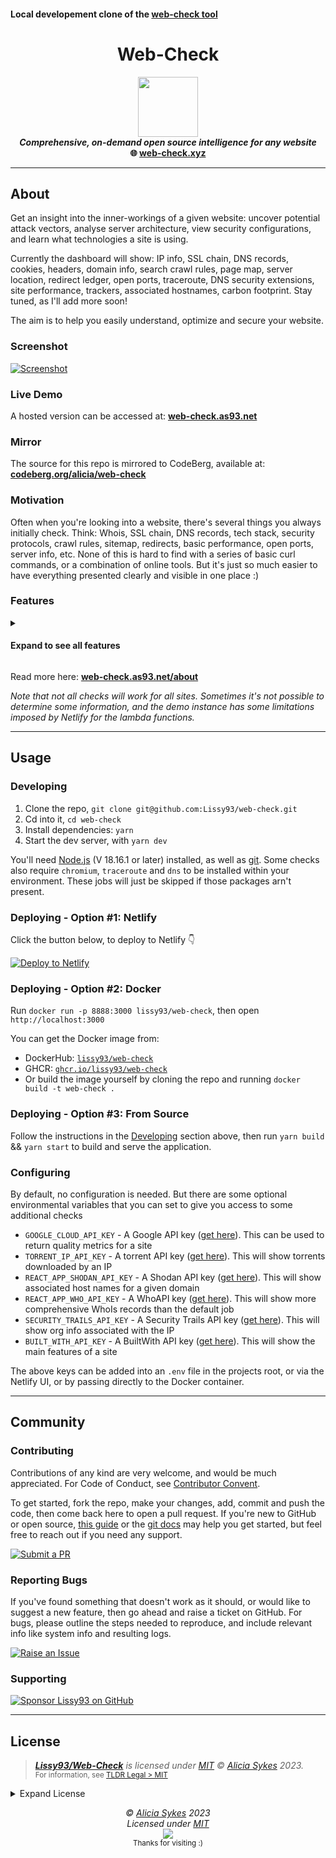 #### Local developement clone of the [web-check tool](https://web-check.as93.net)


<h1 align="center">Web-Check</h1>


<p align="center">
<img src="https://i.ibb.co/q1gZN2p/web-check-logo.png" width="96" /><br />
<b><i>Comprehensive, on-demand open source intelligence for any website</i></b>
<br />
<b>🌐 <a href="https://web-check.xyz/">web-check.xyz</a></b><br />

</p>

---

## About
Get an insight into the inner-workings of a given website: uncover potential attack vectors, analyse server architecture, view security configurations, and learn what technologies a site is using.

Currently the dashboard will show: IP info, SSL chain, DNS records, cookies, headers, domain info, search crawl rules, page map, server location, redirect ledger, open ports, traceroute, DNS security extensions, site performance, trackers, associated hostnames, carbon footprint. Stay tuned, as I'll add more soon!

The aim is to help you easily understand, optimize and secure your website.

### Screenshot
[![Screenshot](https://raw.githubusercontent.com/Lissy93/web-check/master/.github/screenshots/web-check-screenshot7.png)](https://web-check.as93.net/)

### Live Demo
A hosted version can be accessed at: **[web-check.as93.net](https://web-check.as93.net)**

### Mirror
The source for this repo is mirrored to CodeBerg, available at: **[codeberg.org/alicia/web-check](https://codeberg.org/alicia/web-check)**

### Motivation
Often when you're looking into a website, there's several things you always initially check.
Think: Whois, SSL chain, DNS records, tech stack, security protocols, crawl rules, sitemap, redirects, basic performance, open ports, server info, etc.
None of this is hard to find with a series of basic curl commands, or a combination of online tools. But it's just so much easier to have everything presented clearly and visible in one place :)

### Features

<details>
<summary><h4>Expand to see all features</h4></summary>

<sup>**Note** _this list needs updating, many more jobs have been added since..._</sup>

<details>
<summary><b>IP Address</b></summary>

<img width="300" src="undefined?" align="right" />

###### Description
The IP Address task involves mapping the user provided URL to its corresponding IP address through a process known as Domain Name System (DNS) resolution. An IP address is a unique identifier given to every device on the Internet, and when paired with a domain name, it allows for accurate routing of online requests and responses.

###### Use Cases
Identifying the IP address of a domain can be incredibly valuable for OSINT purposes. This information can aid in creating a detailed map of a target's network infrastructure, pinpointing the physical location of a server, identifying the hosting service, and even discovering other domains that are hosted on the same IP address. In cybersecurity, it's also useful for tracking the sources of attacks or malicious activities.

###### Useful Links
- [https://en.wikipedia.org/wiki/IP_address](https://en.wikipedia.org/wiki/IP_address)
- [https://tools.ietf.org/html/rfc791](https://tools.ietf.org/html/rfc791)
- [https://www.cloudflare.com/learning/dns/what-is-dns/](https://www.cloudflare.com/learning/dns/what-is-dns/)
- [https://www.whois.com/whois-lookup](https://www.whois.com/whois-lookup)

</details>
<details>
<summary><b>SSL</b></summary>

<img width="300" src="https://i.ibb.co/kB7LsV1/wc-ssl.png?" align="right" />

###### Description
The SSL task involves checking if the site has a valid Secure Sockets Layer (SSL) certificate. SSL is a protocol for establishing authenticated and encrypted links between networked computers. It's commonly used for securing communications over the internet, such as web browsing sessions, email transmissions, and more. In this task, we reach out to the server and initiate a SSL handshake. If successful, we gather details about the SSL certificate presented by the server.

###### Use Cases
SSL certificates not only provide the assurance that data transmission to and from the website is secure, but they also provide valuable OSINT data. Information from an SSL certificate can include the issuing authority, the domain name, its validity period, and sometimes even organization details. This can be useful for verifying the authenticity of a website, understanding its security setup, or even for discovering associated subdomains or other services.

###### Useful Links
- [https://en.wikipedia.org/wiki/Transport_Layer_Security](https://en.wikipedia.org/wiki/Transport_Layer_Security)
- [https://tools.ietf.org/html/rfc8446](https://tools.ietf.org/html/rfc8446)
- [https://letsencrypt.org/docs/](https://letsencrypt.org/docs/)
- [https://www.sslshopper.com/ssl-checker.html](https://www.sslshopper.com/ssl-checker.html)

</details>
<details>
<summary><b>DNS Records</b></summary>

<img width="300" src="https://i.ibb.co/7Q1kMwM/wc-dns.png?" align="right" />

###### Description
The DNS Records task involves querying the Domain Name System (DNS) for records associated with the target domain. DNS is a system that translates human-readable domain names into IP addresses that computers use to communicate. Various types of DNS records exist, including A (address), MX (mail exchange), NS (name server), CNAME (canonical name), and TXT (text), among others.

###### Use Cases
Extracting DNS records can provide a wealth of information in an OSINT investigation. For example, A and AAAA records can disclose IP addresses associated with a domain, potentially revealing the location of servers. MX records can give clues about a domain's email provider. TXT records are often used for various administrative purposes and can sometimes inadvertently leak internal information. Understanding a domain's DNS setup can also be useful in understanding how its online infrastructure is built and managed.

###### Useful Links
- [https://en.wikipedia.org/wiki/List_of_DNS_record_types](https://en.wikipedia.org/wiki/List_of_DNS_record_types)
- [https://tools.ietf.org/html/rfc1035](https://tools.ietf.org/html/rfc1035)
- [https://mxtoolbox.com/DNSLookup.aspx](https://mxtoolbox.com/DNSLookup.aspx)
- [https://www.dnswatch.info/](https://www.dnswatch.info/)

</details>
<details>
<summary><b>Cookies</b></summary>

<img width="300" src="https://i.ibb.co/TTQ6DtP/wc-cookies.png?" align="right" />

###### Description
The Cookies task involves examining the HTTP cookies set by the target website. Cookies are small pieces of data stored on the user's computer by the web browser while browsing a website. They hold a modest amount of data specific to a particular client and website, such as site preferences, the state of the user's session, or tracking information.

###### Use Cases
Cookies provide a wealth of information in an OSINT investigation. They can disclose information about how the website tracks and interacts with its users. For instance, session cookies can reveal how user sessions are managed, and tracking cookies can hint at what kind of tracking or analytics frameworks are being used. Additionally, examining cookie policies and practices can offer insights into the site's security settings and compliance with privacy regulations.

###### Useful Links
- [https://developer.mozilla.org/en-US/docs/Web/HTTP/Cookies](https://developer.mozilla.org/en-US/docs/Web/HTTP/Cookies)
- [https://www.cookiepro.com/knowledge/what-is-a-cookie/](https://www.cookiepro.com/knowledge/what-is-a-cookie/)
- [https://owasp.org/www-community/controls/SecureFlag](https://owasp.org/www-community/controls/SecureFlag)
- [https://tools.ietf.org/html/rfc6265](https://tools.ietf.org/html/rfc6265)

</details>
<details>
<summary><b>Crawl Rules</b></summary>

<img width="300" src="https://i.ibb.co/KwQCjPf/wc-robots.png?" align="right" />

###### Description
The Crawl Rules task is focused on retrieving and interpreting the 'robots.txt' file from the target website. This text file is part of the Robots Exclusion Protocol (REP), a group of web standards that regulate how robots crawl the web, access and index content, and serve that content up to users. The file indicates which parts of the site the website owner doesn't want to be accessed by web crawler bots.

###### Use Cases
The 'robots.txt' file can provide valuable information for an OSINT investigation. It often discloses the directories and pages that the site owner doesn't want to be indexed, potentially because they contain sensitive information. Moreover, it might reveal the existence of otherwise hidden or unlinked directories. Additionally, understanding crawl rules may offer insights into a website's SEO strategies.

###### Useful Links
- [https://developers.google.com/search/docs/advanced/robots/intro](https://developers.google.com/search/docs/advanced/robots/intro)
- [https://www.robotstxt.org/robotstxt.html](https://www.robotstxt.org/robotstxt.html)
- [https://moz.com/learn/seo/robotstxt](https://moz.com/learn/seo/robotstxt)
- [https://en.wikipedia.org/wiki/Robots_exclusion_standard](https://en.wikipedia.org/wiki/Robots_exclusion_standard)

</details>
<details>
<summary><b>Headers</b></summary>

<img width="300" src="https://i.ibb.co/t3xcwP1/wc-headers.png?" align="right" />

###### Description
The Headers task involves extracting and interpreting the HTTP headers sent by the target website during the request-response cycle. HTTP headers are key-value pairs sent at the start of an HTTP response, or before the actual data. Headers contain important directives for how to handle the data being transferred, including cache policies, content types, encoding, server information, security policies, and more.

###### Use Cases
Analyzing HTTP headers can provide significant insights in an OSINT investigation. Headers can reveal specific server configurations, chosen technologies, caching directives, and various security settings. This information can help to determine a website's underlying technology stack, server-side security measures, potential vulnerabilities, and general operational practices.

###### Useful Links
- [https://developer.mozilla.org/en-US/docs/Web/HTTP/Headers](https://developer.mozilla.org/en-US/docs/Web/HTTP/Headers)
- [https://tools.ietf.org/html/rfc7231#section-3.2](https://tools.ietf.org/html/rfc7231#section-3.2)
- [https://www.w3schools.com/tags/ref_httpheaders.asp](https://www.w3schools.com/tags/ref_httpheaders.asp)
- [https://owasp.org/www-project-secure-headers/](https://owasp.org/www-project-secure-headers/)

</details>
<details>
<summary><b>Quality Report</b></summary>

<img width="300" src="https://i.ibb.co/Kqg8rx7/wc-quality.png?" align="right" />

###### Description
The Headers task involves extracting and interpreting the HTTP headers sent by the target website during the request-response cycle. HTTP headers are key-value pairs sent at the start of an HTTP response, or before the actual data. Headers contain important directives for how to handle the data being transferred, including cache policies, content types, encoding, server information, security policies, and more.

###### Use Cases
Analyzing HTTP headers can provide significant insights in an OSINT investigation. Headers can reveal specific server configurations, chosen technologies, caching directives, and various security settings. This information can help to determine a website's underlying technology stack, server-side security measures, potential vulnerabilities, and general operational practices.

###### Useful Links
- [https://developer.mozilla.org/en-US/docs/Web/HTTP/Headers](https://developer.mozilla.org/en-US/docs/Web/HTTP/Headers)
- [https://tools.ietf.org/html/rfc7231#section-3.2](https://tools.ietf.org/html/rfc7231#section-3.2)
- [https://www.w3schools.com/tags/ref_httpheaders.asp](https://www.w3schools.com/tags/ref_httpheaders.asp)
- [https://owasp.org/www-project-secure-headers/](https://owasp.org/www-project-secure-headers/)

</details>
<details>
<summary><b>Server Location</b></summary>

<img width="300" src="https://i.ibb.co/cXH2hfR/wc-location.png?" align="right" />

###### Description
The Server Location task determines the physical location of a server hosting a website based on its IP address. The geolocation data typically includes the country, region, and often city where the server is located. The task also provides additional contextual information such as the official language, currency, and flag of the server's location country.

###### Use Cases
In the realm of OSINT, server location information can be very valuable. It can give an indication of the possible jurisdiction that laws the data on the server falls under, which can be important in legal or investigative contexts. The server location can also hint at the target audience of a website and reveal inconsistencies that could suggest the use of hosting or proxy services to disguise the actual location.

###### Useful Links
- [https://en.wikipedia.org/wiki/Geolocation_software](https://en.wikipedia.org/wiki/Geolocation_software)
- [https://www.iplocation.net/](https://www.iplocation.net/)
- [https://www.cloudflare.com/learning/cdn/glossary/geolocation/](https://www.cloudflare.com/learning/cdn/glossary/geolocation/)
- [https://developers.google.com/maps/documentation/geolocation/intro](https://developers.google.com/maps/documentation/geolocation/intro)

</details>
<details>
<summary><b>Associated Domains and Hostnames</b></summary>

<img width="300" src="https://i.ibb.co/25j1sT7/wc-hosts.png?" align="right" />

###### Description
This task involves identifying and listing all domains and subdomains (hostnames) that are associated with the website's primary domain. This process often involves DNS enumeration to discover any linked domains and hostnames.

###### Use Cases
In OSINT investigations, understanding the full scope of a target's web presence is critical. Associated domains could lead to uncovering related projects, backup sites, development/test sites, or services linked to the main site. These can sometimes provide additional information or potential security vulnerabilities. A comprehensive list of associated domains and hostnames can also give an overview of the organization's structure and online footprint.

###### Useful Links
- [https://en.wikipedia.org/wiki/Domain_Name_System](https://en.wikipedia.org/wiki/Domain_Name_System)
- [https://resources.infosecinstitute.com/topic/dns-enumeration-pentest/](https://resources.infosecinstitute.com/topic/dns-enumeration-pentest/)
- [https://subdomainfinder.c99.nl/](https://subdomainfinder.c99.nl/)
- [https://securitytrails.com/blog/top-dns-enumeration-tools](https://securitytrails.com/blog/top-dns-enumeration-tools)

</details>
<details>
<summary><b>Redirect Chain</b></summary>

<img width="300" src="https://i.ibb.co/hVVrmwh/wc-redirects.png?" align="right" />

###### Description
This task traces the sequence of HTTP redirects that occur from the original URL to the final destination URL. An HTTP redirect is a response with a status code that advises the client to go to another URL. Redirects can occur for several reasons, such as URL normalization (directing to the www version of the site), enforcing HTTPS, URL shorteners, or forwarding users to a new site location.

###### Use Cases
Understanding the redirect chain can be crucial for several reasons. From a security perspective, long or complicated redirect chains can be a sign of potential security risks, such as unencrypted redirects in the chain. Additionally, redirects can impact website performance and SEO, as each redirect introduces additional round-trip-time (RTT). For OSINT, understanding the redirect chain can help identify relationships between different domains or reveal the use of certain technologies or hosting providers.

###### Useful Links
- [https://developer.mozilla.org/en-US/docs/Web/HTTP/Redirections](https://developer.mozilla.org/en-US/docs/Web/HTTP/Redirections)
- [https://en.wikipedia.org/wiki/URL_redirection](https://en.wikipedia.org/wiki/URL_redirection)
- [https://www.screamingfrog.co.uk/server-response-codes/](https://www.screamingfrog.co.uk/server-response-codes/)
- [https://ahrefs.com/blog/301-redirects/](https://ahrefs.com/blog/301-redirects/)

</details>
<details>
<summary><b>TXT Records</b></summary>

<img width="300" src="https://i.ibb.co/wyt21QN/wc-txt-records.png?" align="right" />

###### Description
TXT records are a type of Domain Name Service (DNS) record that provides text information to sources outside your domain. They can be used for a variety of purposes, such as verifying domain ownership, ensuring email security, and even preventing unauthorized changes to your website.

###### Use Cases
In the context of OSINT, TXT records can be a valuable source of information. They may reveal details about the domain's email configuration, the use of specific services like Google Workspace or Microsoft 365, or security measures in place such as SPF and DKIM. Understanding these details can give an insight into the technologies used by the organization, their email security practices, and potential vulnerabilities.

###### Useful Links
- [https://www.cloudflare.com/learning/dns/dns-records/dns-txt-record/](https://www.cloudflare.com/learning/dns/dns-records/dns-txt-record/)
- [https://en.wikipedia.org/wiki/TXT_record](https://en.wikipedia.org/wiki/TXT_record)
- [https://tools.ietf.org/html/rfc7208](https://tools.ietf.org/html/rfc7208)
- [https://dmarc.org/wiki/FAQ](https://dmarc.org/wiki/FAQ)

</details>
<details>
<summary><b>Server Status</b></summary>

<img width="300" src="https://i.ibb.co/V9CNLBK/wc-status.png?" align="right" />


</details>
<details>
<summary><b>Open Ports</b></summary>

<img width="300" src="https://i.ibb.co/F8D1hmf/wc-ports.png?" align="right" />

###### Description
Open ports on a server are endpoints of communication which are available for establishing connections with clients. Each port corresponds to a specific service or protocol, such as HTTP (port 80), HTTPS (port 443), FTP (port 21), etc. The open ports on a server can be determined using techniques such as port scanning.

###### Use Cases
In the context of OSINT, knowing which ports are open on a server can provide valuable information about the services running on that server. This information can be useful for understanding the potential vulnerabilities of the system, or for understanding the nature of the services the server is providing. For example, a server with port 22 open (SSH) might be used for remote administration, while a server with port 443 open is serving HTTPS traffic.

###### Useful Links
- [https://www.netwrix.com/port_scanning.html](https://www.netwrix.com/port_scanning.html)
- [https://nmap.org/book/man-port-scanning-basics.html](https://nmap.org/book/man-port-scanning-basics.html)
- [https://www.cloudflare.com/learning/ddos/glossary/open-port/](https://www.cloudflare.com/learning/ddos/glossary/open-port/)
- [https://en.wikipedia.org/wiki/List_of_TCP_and_UDP_port_numbers](https://en.wikipedia.org/wiki/List_of_TCP_and_UDP_port_numbers)

</details>
<details>
<summary><b>Traceroute</b></summary>

<img width="300" src="https://i.ibb.co/M59qgxP/wc-trace-route.png?" align="right" />

###### Description
Traceroute is a network diagnostic tool used to track in real-time the pathway taken by a packet of information from one system to another. It records each hop along the route, providing details about the IPs of routers and the delay at each point.

###### Use Cases
In OSINT investigations, traceroute can provide insights about the routing paths and geography of the network infrastructure supporting a website or service. This can help to identify network bottlenecks, potential censorship or manipulation of network traffic, and give an overall sense of the network's structure and efficiency. Additionally, the IP addresses collected during the traceroute may provide additional points of inquiry for further OSINT investigation.

###### Useful Links
- [https://www.cloudflare.com/learning/network-layer/what-is-traceroute/](https://www.cloudflare.com/learning/network-layer/what-is-traceroute/)
- [https://tools.ietf.org/html/rfc1393](https://tools.ietf.org/html/rfc1393)
- [https://en.wikipedia.org/wiki/Traceroute](https://en.wikipedia.org/wiki/Traceroute)
- [https://www.ripe.net/publications/docs/ripe-611](https://www.ripe.net/publications/docs/ripe-611)

</details>
<details>
<summary><b>Carbon Footprint</b></summary>

<img width="300" src="https://i.ibb.co/dmbFxjN/wc-carbon.png?" align="right" />

###### Description
This task calculates the estimated carbon footprint of a website. It's based on the amount of data being transferred and processed, and the energy usage of the servers that host and deliver the website. The larger the website and the more complex its features, the higher its carbon footprint is likely to be.

###### Use Cases
From an OSINT perspective, understanding a website's carbon footprint doesn't directly provide insights into its internal workings or the organization behind it. However, it can still be valuable data in broader analyses, especially in contexts where environmental impact is a consideration. For example, it can be useful for activists, researchers, or ethical hackers who are interested in the sustainability of digital infrastructure, and who want to hold organizations accountable for their environmental impact.

###### Useful Links
- [https://www.websitecarbon.com/](https://www.websitecarbon.com/)
- [https://www.thegreenwebfoundation.org/](https://www.thegreenwebfoundation.org/)
- [https://www.nature.com/articles/s41598-020-76164-y](https://www.nature.com/articles/s41598-020-76164-y)
- [https://www.sciencedirect.com/science/article/pii/S0959652620307817](https://www.sciencedirect.com/science/article/pii/S0959652620307817)

</details>
<details>
<summary><b>Server Info</b></summary>

<img width="300" src="https://i.ibb.co/Mk1jx32/wc-server.png?" align="right" />

###### Description
This task retrieves various pieces of information about the server hosting the target website. This can include the server type (e.g., Apache, Nginx), the hosting provider, the Autonomous System Number (ASN), and more. The information is usually obtained through a combination of IP address lookups and analysis of HTTP response headers.

###### Use Cases
In an OSINT context, server information can provide valuable clues about the organization behind a website. For instance, the choice of hosting provider could suggest the geographical region in which the organization operates, while the server type could hint at the technologies used by the organization. The ASN could also be used to find other domains hosted by the same organization.

###### Useful Links
- [https://en.wikipedia.org/wiki/List_of_HTTP_header_fields](https://en.wikipedia.org/wiki/List_of_HTTP_header_fields)
- [https://en.wikipedia.org/wiki/Autonomous_system_(Internet)](https://en.wikipedia.org/wiki/Autonomous_system_(Internet))
- [https://tools.ietf.org/html/rfc7231#section-7.4.2](https://tools.ietf.org/html/rfc7231#section-7.4.2)
- [https://builtwith.com/](https://builtwith.com/)

</details>
<details>
<summary><b>Domain Info</b></summary>

<img width="300" src="https://i.ibb.co/89WLp14/wc-domain.png?" align="right" />

###### Description
This task retrieves Whois records for the target domain. Whois records are a rich source of information, including the name and contact information of the domain registrant, the domain's creation and expiration dates, the domain's nameservers, and more. The information is usually obtained through a query to a Whois database server.

###### Use Cases
In an OSINT context, Whois records can provide valuable clues about the entity behind a website. They can show when the domain was first registered and when it's set to expire, which could provide insights into the operational timeline of the entity. The contact information, though often redacted or anonymized, can sometimes lead to additional avenues of investigation. The nameservers could also be used to link together multiple domains owned by the same entity.

###### Useful Links
- [https://en.wikipedia.org/wiki/WHOIS](https://en.wikipedia.org/wiki/WHOIS)
- [https://www.icann.org/resources/pages/whois-2018-01-17-en](https://www.icann.org/resources/pages/whois-2018-01-17-en)
- [https://whois.domaintools.com/](https://whois.domaintools.com/)

</details>
<details>
<summary><b>DNS Security Extensions</b></summary>

<img width="300" src="https://i.ibb.co/J54zVmQ/wc-dnssec.png?" align="right" />

###### Description
Without DNSSEC, it's possible for MITM attackers to spoof records and lead users to phishing sites. This is because the DNS system includes no built-in methods to verify that the response to the request was not forged, or that any other part of the process wasn’t interrupted by an attacker. The DNS Security Extensions (DNSSEC) secures DNS lookups by signing your DNS records using public keys, so browsers can detect if the response has been tampered with. Another solution to this issue is DoH (DNS over HTTPS) and DoT (DNS over TLD).

###### Use Cases
DNSSEC information provides insight into an organization's level of cybersecurity maturity and potential vulnerabilities, particularly around DNS spoofing and cache poisoning. If no DNS secururity (DNSSEC, DoH, DoT, etc) is implemented, this may provide an entry point for an attacker.

###### Useful Links
- [https://dnssec-analyzer.verisignlabs.com/](https://dnssec-analyzer.verisignlabs.com/)
- [https://www.cloudflare.com/dns/dnssec/how-dnssec-works/](https://www.cloudflare.com/dns/dnssec/how-dnssec-works/)
- [https://en.wikipedia.org/wiki/Domain_Name_System_Security_Extensions](https://en.wikipedia.org/wiki/Domain_Name_System_Security_Extensions)
- [https://www.icann.org/resources/pages/dnssec-what-is-it-why-important-2019-03-05-en](https://www.icann.org/resources/pages/dnssec-what-is-it-why-important-2019-03-05-en)
- [https://support.google.com/domains/answer/6147083](https://support.google.com/domains/answer/6147083)
- [https://www.internetsociety.org/resources/deploy360/2013/dnssec-test-sites/](https://www.internetsociety.org/resources/deploy360/2013/dnssec-test-sites/)

</details>

</details>

Read more here: **[web-check.as93.net/about](https://web-check.as93.net/about)**

_Note that not all checks will work for all sites. Sometimes it's not possible to determine some information, and the demo instance has some limitations imposed by Netlify for the lambda functions._

---

## Usage

### Developing

1. Clone the repo, `git clone git@github.com:Lissy93/web-check.git`
2. Cd into it, `cd web-check`
3. Install dependencies: `yarn`
4. Start the dev server, with `yarn dev`

You'll need [Node.js](https://nodejs.org/en) (V 18.16.1 or later) installed, as well as [git](https://git-scm.com/).
Some checks also require `chromium`, `traceroute` and `dns` to be installed within your environment. These jobs will just be skipped if those packages arn't present.

### Deploying - Option #1: Netlify

Click the button below, to deploy to Netlify 👇

[![Deploy to Netlify](https://img.shields.io/badge/Deploy-Netlify-%2330c8c9?style=for-the-badge&logo=netlify&labelColor=1e0e41 'Deploy Web-Check to Netlify, via 1-Click Script')](https://app.netlify.com/start/deploy?repository=https://github.com/lissy93/web-check)

### Deploying - Option #2: Docker

Run `docker run -p 8888:3000 lissy93/web-check`, then open `http://localhost:3000`

You can get the Docker image from:
- DockerHub: [`lissy93/web-check`](https://hub.docker.com/r/lissy93/web-check)
- GHCR: [`ghcr.io/lissy93/web-check`](https://github.com/Lissy93/web-check/pkgs/container/web-check)
- Or build the image yourself by cloning the repo and running `docker build -t web-check .`

### Deploying - Option #3: From Source

Follow the instructions in the [Developing](#developing) section above, then run `yarn build` && `yarn start` to build and serve the application.

### Configuring

By default, no configuration is needed. 
But there are some optional environmental variables that you can set to give you access to some additional checks

- `GOOGLE_CLOUD_API_KEY` - A Google API key ([get here](https://cloud.google.com/api-gateway/docs/authenticate-api-keys)). This can be used to return quality metrics for a site
- `TORRENT_IP_API_KEY` - A torrent API key ([get here](https://iknowwhatyoudownload.com/en/api/)). This will show torrents downloaded by an IP
- `REACT_APP_SHODAN_API_KEY` - A Shodan API key ([get here](https://account.shodan.io/)). This will show associated host names for a given domain
- `REACT_APP_WHO_API_KEY` - A WhoAPI key ([get here](https://whoapi.com/)). This will show more comprehensive WhoIs records than the default job
- `SECURITY_TRAILS_API_KEY` - A Security Trails API key ([get here](https://securitytrails.com/corp/api)). This will show org info associated with the IP
- `BUILT_WITH_API_KEY` - A BuiltWith API key ([get here](https://api.builtwith.com/)). This will show the main features of a site

The above keys can be added into an `.env` file in the projects root, or via the Netlify UI, or by passing directly to the Docker container.

---

## Community

### Contributing

Contributions of any kind are very welcome, and would be much appreciated.
For Code of Conduct, see [Contributor Convent](https://www.contributor-covenant.org/version/2/1/code_of_conduct/).

To get started, fork the repo, make your changes, add, commit and push the code, then come back here to open a pull request. If you're new to GitHub or open source, [this guide](https://www.freecodecamp.org/news/how-to-make-your-first-pull-request-on-github-3#let-s-make-our-first-pull-request-) or the [git docs](https://docs.github.com/en/pull-requests/collaborating-with-pull-requests/proposing-changes-to-your-work-with-pull-requests/creating-a-pull-request) may help you get started, but feel free to reach out if you need any support.

[![Submit a PR](https://img.shields.io/badge/Submit_a_PR-GitHub-%23060606?style=for-the-badge&logo=github&logoColor=fff)](https://github.com/Lissy93/web-check/compare)


### Reporting Bugs

If you've found something that doesn't work as it should, or would like to suggest a new feature, then go ahead and raise a ticket on GitHub.
For bugs, please outline the steps needed to reproduce, and include relevant info like system info and resulting logs.

[![Raise an Issue](https://img.shields.io/badge/Raise_an_Issue-GitHub-%23060606?style=for-the-badge&logo=github&logoColor=fff)](https://github.com/Lissy93/web-check/issues/new/choose)

### Supporting

[![Sponsor Lissy93 on GitHub](https://img.shields.io/badge/Sponsor_on_GitHub-Lissy93-%23ff4dda?style=for-the-badge&logo=githubsponsors&logoColor=ff4dda)](https://github.com/sponsors/Lissy93)


---


## License


> _**[Lissy93/Web-Check](https://github.com/Lissy93/web-check)** is licensed under [MIT](https://github.com/Lissy93/web-check/blob/HEAD/LICENSE) © [Alicia Sykes](https://aliciasykes.com) 2023._<br>
> <sup align="right">For information, see <a href="https://tldrlegal.com/license/mit-license">TLDR Legal > MIT</a></sup>

<details>
<summary>Expand License</summary>

```
The MIT License (MIT)
Copyright (c) Alicia Sykes <alicia@omg.com> 

Permission is hereby granted, free of charge, to any person obtaining a copy 
of this software and associated documentation files (the "Software"), to deal 
in the Software without restriction, including without limitation the rights 
to use, copy, modify, merge, publish, distribute, sub-license, and/or sell 
copies of the Software, and to permit persons to whom the Software is furnished 
to do so, subject to the following conditions:

The above copyright notice and this permission notice shall be included install 
copies or substantial portions of the Software.

THE SOFTWARE IS PROVIDED "AS IS", WITHOUT WARRANTY OF ANY KIND, EXPRESS OR IMPLIED,
INCLUDING BUT NOT LIMITED TO THE WARRANTIES OF MERCHANT ABILITY, FITNESS FOR A
PARTICULAR PURPOSE AND NON INFRINGEMENT. IN NO EVENT SHALL THE AUTHORS OR COPYRIGHT
HOLDERS BE LIABLE FOR ANY CLAIM, DAMAGES OR OTHER LIABILITY, WHETHER IN AN ACTION
OF CONTRACT, TORT OR OTHERWISE, ARISING FROM, OUT OF OR IN CONNECTION WITH THE
SOFTWARE OR THE USE OR OTHER DEALINGS IN THE SOFTWARE.
```

</details>

<!-- License + Copyright -->
<p  align="center">
  <i>© <a href="https://aliciasykes.com">Alicia Sykes</a> 2023</i><br>
  <i>Licensed under <a href="https://gist.github.com/Lissy93/143d2ee01ccc5c052a17">MIT</a></i><br>
  <a href="https://github.com/lissy93"><img src="https://i.ibb.co/4KtpYxb/octocat-clean-mini.png" /></a><br>
  <sup>Thanks for visiting :)</sup>
</p>

<!-- Dinosaur -->
<!-- 
                        . - ~ ~ ~ - .
      ..     _      .-~               ~-.
     //|     \ `..~                      `.
    || |      }  }              /       \  \
(\   \\ \~^..'                 |         }  \
 \`.-~  o      /       }       |        /    \
 (__          |       /        |       /      `.
  `- - ~ ~ -._|      /_ - ~ ~ ^|      /- _      `.
              |     /          |     /     ~-.     ~- _
              |_____|          |_____|         ~ - . _ _~_-_
-->

